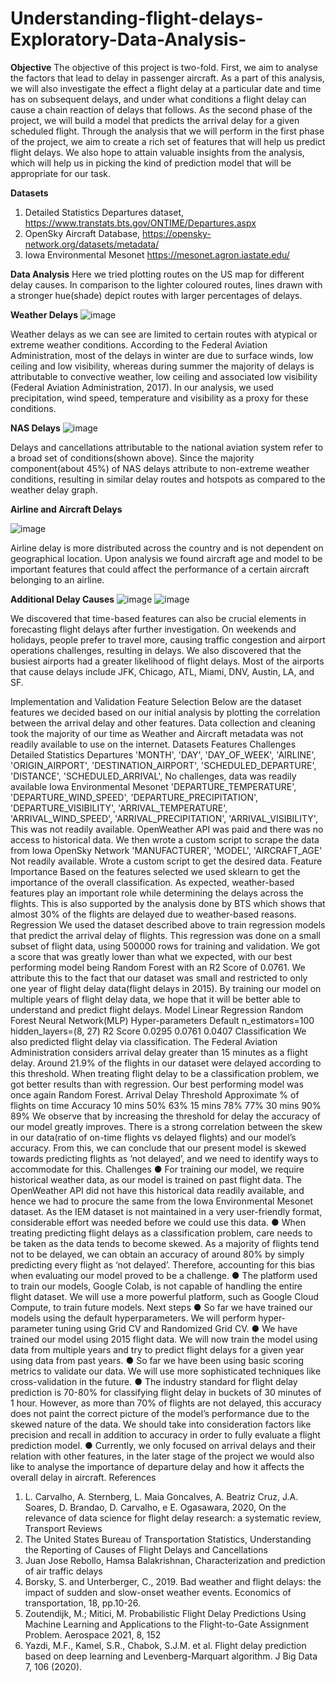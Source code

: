 # Understanding-flight-delays-Exploratory-Data-Analysis-
**Objective**
The objective of this project is two-fold. First, we aim to analyse the factors that lead to delay in passenger
aircraft. As a part of this analysis, we will also investigate the effect a flight delay at a particular date and time
has on subsequent delays, and under what conditions a flight delay can cause a chain reaction of delays that
follows.
As the second phase of the project, we will build a model that predicts the arrival delay for a given scheduled
flight. Through the analysis that we will perform in the first phase of the project, we aim to create a rich set of
features that will help us predict flight delays. We also hope to attain valuable insights from the analysis, which
will help us in picking the kind of prediction model that will be appropriate for our task.

**Datasets**
1. Detailed Statistics Departures dataset, https://www.transtats.bts.gov/ONTIME/Departures.aspx
2. OpenSky Aircraft Database, https://opensky-network.org/datasets/metadata/
3. Iowa Environmental Mesonet https://mesonet.agron.iastate.edu/

**Data Analysis**
Here we tried plotting routes on the US map for different delay causes. In comparison to the lighter coloured
routes, lines drawn with a stronger hue(shade) depict routes with larger percentages of delays.

**Weather Delays**
![image](https://user-images.githubusercontent.com/125203016/224555580-c65e4e4f-82b2-47bd-a03f-27f60e3ed791.png)

Weather delays as we can see are limited to certain routes with atypical or extreme weather conditions.
According to the Federal Aviation Administration, most of the delays in winter are due to surface winds, low
ceiling and low visibility, whereas during summer the majority of delays is attributable to convective weather,
low ceiling and associated low visibility (Federal Aviation Administration, 2017). In our analysis, we used
precipitation, wind speed, temperature and visibility as a proxy for these conditions.

**NAS Delays**
![image](https://user-images.githubusercontent.com/125203016/224555599-a49d1544-f36f-44b4-a98b-3f0280b44c0c.png)

Delays and cancellations attributable to the national aviation system refer to a broad set of conditions(shown
above). Since the majority component(about 45%) of NAS delays attribute to non-extreme weather conditions,
resulting in similar delay routes and hotspots as compared to the weather delay graph.

**Airline and Aircraft Delays**

![image](https://user-images.githubusercontent.com/125203016/224555633-1c73935c-f65c-480b-8aa1-35999513f735.png)

Airline delay is more distributed across the country and is not dependent on geographical location. Upon
analysis we found aircraft age and model to be important features that could affect the performance of a certain
aircraft belonging to an airline.

**Additional Delay Causes**
![image](https://user-images.githubusercontent.com/125203016/224555667-6a204dcb-0e42-4a7b-ab06-2e6e6a9c1640.png)
![image](https://user-images.githubusercontent.com/125203016/224555675-92c4c6e1-91fc-41f8-bf09-6c59de1f99b4.png)

We discovered that time-based features can also be crucial elements in forecasting flight delays after further
investigation. On weekends and holidays, people prefer to travel more, causing traffic congestion and airport
operations challenges, resulting in delays. We also discovered that the busiest airports had a greater likelihood
of flight delays. Most of the airports that cause delays include JFK, Chicago, ATL, Miami, DNV, Austin, LA, and
SF.

Implementation and Validation
Feature Selection
Below are the dataset features we decided based on our initial analysis by plotting the correlation between the
arrival delay and other features. Data collection and cleaning took the majority of our time as Weather and
Aircraft metadata was not readily available to use on the internet.
Datasets Features Challenges
Detailed Statistics Departures 'MONTH', 'DAY',
'DAY_OF_WEEK', 'AIRLINE',
'ORIGIN_AIRPORT',
'DESTINATION_AIRPORT',
'SCHEDULED_DEPARTURE',
'DISTANCE',
'SCHEDULED_ARRIVAL',
No challenges, data was readily
available
Iowa Environmental Mesonet 'DEPARTURE_TEMPERATURE',
'DEPARTURE_WIND_SPEED',
'DEPARTURE_PRECIPITATION',
'DEPARTURE_VISIBILITY',
'ARRIVAL_TEMPERATURE',
'ARRIVAL_WIND_SPEED',
'ARRIVAL_PRECIPITATION',
'ARRIVAL_VISIBILITY',
This was not readily available.
OpenWeather API was paid and
there was no access to historical
data. We then wrote a custom
script to scrape the data from Iowa
OpenSky Network 'MANUFACTURER', 'MODEL',
'AIRCRAFT_AGE'
Not readily available. Wrote a
custom script to get the desired
data.
Feature Importance
Based on the features selected we used sklearn to get the importance of the overall classification. As
expected, weather-based features play an important role while determining the delays across the flights. This
is also supported by the analysis done by BTS which shows that almost 30% of the flights are delayed due to
weather-based reasons.
Regression
We used the dataset described above to train regression models that predict the arrival delay of flights. This
regression was done on a small subset of flight data, using 500000 rows for training and validation. We got a
score that was greatly lower than what we expected, with our best performing model being Random Forest
with an R2 Score of 0.0761.
We attribute this to the fact that our dataset was small and restricted to only one year of flight delay data(flight
delays in 2015). By training our model on multiple years of flight delay data, we hope that it will be better able
to understand and predict flight delays.
Model Linear Regression Random Forest Neural Network(MLP)
Hyper-parameters Default n_estimators=100 hidden_layers=(8, 27)
R2 Score 0.0295 0.0761 0.0407
Classification
We also predicted flight delay via classification. The Federal Aviation Administration considers arrival delay
greater than 15 minutes as a flight delay. Around 21.9% of the flights in our dataset were delayed according to
this threshold.
When treating flight delay to be a classification problem, we got better results than with regression. Our best
performing model was once again Random Forest.
Arrival Delay Threshold Approximate % of flights on time Accuracy
10 mins 50% 63%
15 mins 78% 77%
30 mins 90% 89%
We observe that by increasing the threshold for delay the accuracy of our model greatly improves. There is a
strong correlation between the skew in our data(ratio of on-time flights vs delayed flights) and our model’s
accuracy. From this, we can conclude that our present model is skewed towards predicting flights as ‘not
delayed’, and we need to identify ways to accommodate for this.
Challenges
● For training our model, we require historical weather data, as our model is trained on past flight data. The
OpenWeather API did not have this historical data readily available, and hence we had to procure the same
from the Iowa Environmental Mesonet dataset. As the IEM dataset is not maintained in a very user-friendly
format, considerable effort was needed before we could use this data.
● When treating predicting flight delays as a classification problem, care needs to be taken as the data tends
to become skewed. As a majority of flights tend not to be delayed, we can obtain an accuracy of around
80% by simply predicting every flight as ‘not delayed’. Therefore, accounting for this bias when evaluating
our model proved to be a challenge.
● The platform used to train our models, Google Colab, is not capable of handling the entire flight dataset.
We will use a more powerful platform, such as Google Cloud Compute, to train future models.
Next steps
● So far we have trained our models using the default hyperparameters. We will perform hyper-parameter
tuning using Grid CV and Randomized Grid CV.
● We have trained our model using 2015 flight data. We will now train the model using data from multiple
years and try to predict flight delays for a given year using data from past years.
● So far we have been using basic scoring metrics to validate our data. We will use more sophisticated
techniques like cross-validation in the future.
● The industry standard for flight delay prediction is 70-80% for classifying flight delay in buckets of 30
minutes of 1 hour. However, as more than 70% of flights are not delayed, this accuracy does not paint the
correct picture of the model’s performance due to the skewed nature of the data. We should take into
consideration factors like precision and recall in addition to accuracy in order to fully evaluate a flight
prediction model.
● Currently, we only focused on arrival delays and their relation with other features, in the later stage of the
project we would also like to analyse the importance of departure delay and how it affects the overall delay
in aircraft.
References
1. L. Carvalho, A. Sternberg, L. Maia Goncalves, A. Beatriz Cruz, J.A. Soares, D. Brandao, D. Carvalho, e E.
Ogasawara, 2020, On the relevance of data science for flight delay research: a systematic review,
Transport Reviews
2. The United States Bureau of Transportation Statistics, Understanding the Reporting of Causes of Flight
Delays and Cancellations
3. Juan Jose Rebollo, Hamsa Balakrishnan, Characterization and prediction of air traffic delays
4. Borsky, S. and Unterberger, C., 2019. Bad weather and flight delays: the impact of sudden and slow-onset
weather events. Economics of transportation, 18, pp.10-26.
5. Zoutendijk, M.; Mitici, M. Probabilistic Flight Delay Predictions Using Machine Learning and Applications to
the Flight-to-Gate Assignment Problem. Aerospace 2021, 8, 152
6. Yazdi, M.F., Kamel, S.R., Chabok, S.J.M. et al. Flight delay prediction based on deep learning and
Levenberg-Marquart algorithm. J Big Data 7, 106 (2020).
